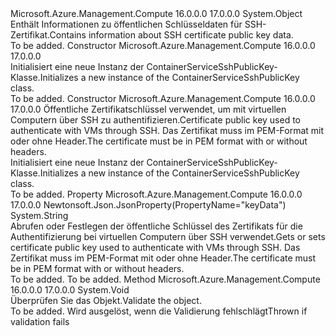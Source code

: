<Type Name="ContainerServiceSshPublicKey" FullName="Microsoft.Azure.Management.Compute.Models.ContainerServiceSshPublicKey">
  <TypeSignature Language="C#" Value="public class ContainerServiceSshPublicKey" />
  <TypeSignature Language="ILAsm" Value=".class public auto ansi beforefieldinit ContainerServiceSshPublicKey extends System.Object" />
  <TypeSignature Language="DocId" Value="T:Microsoft.Azure.Management.Compute.Models.ContainerServiceSshPublicKey" />
  <TypeSignature Language="VB.NET" Value="Public Class ContainerServiceSshPublicKey" />
  <TypeSignature Language="F#" Value="type ContainerServiceSshPublicKey = class" />
  <AssemblyInfo>
    <AssemblyName>Microsoft.Azure.Management.Compute</AssemblyName>
    <AssemblyVersion>16.0.0.0</AssemblyVersion>
    <AssemblyVersion>17.0.0.0</AssemblyVersion>
  </AssemblyInfo>
  <Base>
    <BaseTypeName>System.Object</BaseTypeName>
  </Base>
  <Interfaces />
  <Docs>
    <summary>
            <span data-ttu-id="4de4a-101">Enthält Informationen zu öffentlichen Schlüsseldaten für SSH-Zertifikat.</span><span class="sxs-lookup"><span data-stu-id="4de4a-101">Contains information about SSH certificate public key data.</span></span>
            </summary>
    <remarks>To be added.</remarks>
  </Docs>
  <Members>
    <Member MemberName=".ctor">
      <MemberSignature Language="C#" Value="public ContainerServiceSshPublicKey ();" />
      <MemberSignature Language="ILAsm" Value=".method public hidebysig specialname rtspecialname instance void .ctor() cil managed" />
      <MemberSignature Language="DocId" Value="M:Microsoft.Azure.Management.Compute.Models.ContainerServiceSshPublicKey.#ctor" />
      <MemberSignature Language="VB.NET" Value="Public Sub New ()" />
      <MemberType>Constructor</MemberType>
      <AssemblyInfo>
        <AssemblyName>Microsoft.Azure.Management.Compute</AssemblyName>
        <AssemblyVersion>16.0.0.0</AssemblyVersion>
        <AssemblyVersion>17.0.0.0</AssemblyVersion>
      </AssemblyInfo>
      <Parameters />
      <Docs>
        <summary>
            <span data-ttu-id="4de4a-102">Initialisiert eine neue Instanz der ContainerServiceSshPublicKey-Klasse.</span><span class="sxs-lookup"><span data-stu-id="4de4a-102">Initializes a new instance of the ContainerServiceSshPublicKey class.</span></span>
            </summary>
        <remarks>To be added.</remarks>
      </Docs>
    </Member>
    <Member MemberName=".ctor">
      <MemberSignature Language="C#" Value="public ContainerServiceSshPublicKey (string keyData);" />
      <MemberSignature Language="ILAsm" Value=".method public hidebysig specialname rtspecialname instance void .ctor(string keyData) cil managed" />
      <MemberSignature Language="DocId" Value="M:Microsoft.Azure.Management.Compute.Models.ContainerServiceSshPublicKey.#ctor(System.String)" />
      <MemberSignature Language="VB.NET" Value="Public Sub New (keyData As String)" />
      <MemberSignature Language="F#" Value="new Microsoft.Azure.Management.Compute.Models.ContainerServiceSshPublicKey : string -&gt; Microsoft.Azure.Management.Compute.Models.ContainerServiceSshPublicKey" Usage="new Microsoft.Azure.Management.Compute.Models.ContainerServiceSshPublicKey keyData" />
      <MemberType>Constructor</MemberType>
      <AssemblyInfo>
        <AssemblyName>Microsoft.Azure.Management.Compute</AssemblyName>
        <AssemblyVersion>16.0.0.0</AssemblyVersion>
        <AssemblyVersion>17.0.0.0</AssemblyVersion>
      </AssemblyInfo>
      <Parameters>
        <Parameter Name="keyData" Type="System.String" />
      </Parameters>
      <Docs>
        <param name="keyData"><span data-ttu-id="4de4a-103">Öffentliche Zertifikatschlüssel verwendet, um mit virtuellen Computern über SSH zu authentifizieren.</span><span class="sxs-lookup"><span data-stu-id="4de4a-103">Certificate public key used to authenticate with VMs through SSH.</span></span> <span data-ttu-id="4de4a-104">Das Zertifikat muss im PEM-Format mit oder ohne Header.</span><span class="sxs-lookup"><span data-stu-id="4de4a-104">The certificate must be in PEM format with or without headers.</span></span></param>
        <summary>
            <span data-ttu-id="4de4a-105">Initialisiert eine neue Instanz der ContainerServiceSshPublicKey-Klasse.</span><span class="sxs-lookup"><span data-stu-id="4de4a-105">Initializes a new instance of the ContainerServiceSshPublicKey class.</span></span>
            </summary>
        <remarks>To be added.</remarks>
      </Docs>
    </Member>
    <Member MemberName="KeyData">
      <MemberSignature Language="C#" Value="public string KeyData { get; set; }" />
      <MemberSignature Language="ILAsm" Value=".property instance string KeyData" />
      <MemberSignature Language="DocId" Value="P:Microsoft.Azure.Management.Compute.Models.ContainerServiceSshPublicKey.KeyData" />
      <MemberSignature Language="VB.NET" Value="Public Property KeyData As String" />
      <MemberSignature Language="F#" Value="member this.KeyData : string with get, set" Usage="Microsoft.Azure.Management.Compute.Models.ContainerServiceSshPublicKey.KeyData" />
      <MemberType>Property</MemberType>
      <AssemblyInfo>
        <AssemblyName>Microsoft.Azure.Management.Compute</AssemblyName>
        <AssemblyVersion>16.0.0.0</AssemblyVersion>
        <AssemblyVersion>17.0.0.0</AssemblyVersion>
      </AssemblyInfo>
      <Attributes>
        <Attribute>
          <AttributeName>Newtonsoft.Json.JsonProperty(PropertyName="keyData")</AttributeName>
        </Attribute>
      </Attributes>
      <ReturnValue>
        <ReturnType>System.String</ReturnType>
      </ReturnValue>
      <Docs>
        <summary>
            <span data-ttu-id="4de4a-106">Abrufen oder Festlegen der öffentliche Schlüssel des Zertifikats für die Authentifizierung bei virtuellen Computern über SSH verwendet.</span><span class="sxs-lookup"><span data-stu-id="4de4a-106">Gets or sets certificate public key used to authenticate with VMs through SSH.</span></span> <span data-ttu-id="4de4a-107">Das Zertifikat muss im PEM-Format mit oder ohne Header.</span><span class="sxs-lookup"><span data-stu-id="4de4a-107">The certificate must be in PEM format with or without headers.</span></span>
            </summary>
        <value>To be added.</value>
        <remarks>To be added.</remarks>
      </Docs>
    </Member>
    <Member MemberName="Validate">
      <MemberSignature Language="C#" Value="public virtual void Validate ();" />
      <MemberSignature Language="ILAsm" Value=".method public hidebysig newslot virtual instance void Validate() cil managed" />
      <MemberSignature Language="DocId" Value="M:Microsoft.Azure.Management.Compute.Models.ContainerServiceSshPublicKey.Validate" />
      <MemberSignature Language="VB.NET" Value="Public Overridable Sub Validate ()" />
      <MemberSignature Language="F#" Value="abstract member Validate : unit -&gt; unit&#xA;override this.Validate : unit -&gt; unit" Usage="containerServiceSshPublicKey.Validate " />
      <MemberType>Method</MemberType>
      <AssemblyInfo>
        <AssemblyName>Microsoft.Azure.Management.Compute</AssemblyName>
        <AssemblyVersion>16.0.0.0</AssemblyVersion>
        <AssemblyVersion>17.0.0.0</AssemblyVersion>
      </AssemblyInfo>
      <ReturnValue>
        <ReturnType>System.Void</ReturnType>
      </ReturnValue>
      <Parameters />
      <Docs>
        <summary>
            <span data-ttu-id="4de4a-108">Überprüfen Sie das Objekt.</span><span class="sxs-lookup"><span data-stu-id="4de4a-108">Validate the object.</span></span>
            </summary>
        <remarks>To be added.</remarks>
        <exception cref="T:Microsoft.Rest.ValidationException">
            <span data-ttu-id="4de4a-109">Wird ausgelöst, wenn die Validierung fehlschlägt</span><span class="sxs-lookup"><span data-stu-id="4de4a-109">Thrown if validation fails</span></span>
            </exception>
      </Docs>
    </Member>
  </Members>
</Type>